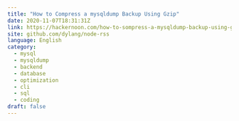 ```yaml
---
title: "How to Сompress a mysqldump Backup Using Gzip"
date: 2020-11-07T18:31:31Z
link: https://hackernoon.com/how-to-sompress-a-mysqldump-backup-using-gzip-901v3wb6?source=rss&utm_medium=RSS&utm_source=news.12bit.vn
site: github.com/dylang/node-rss
language: English
category:
  - mysql
  - mysqldump
  - backend
  - database
  - optimization
  - cli
  - sql
  - coding
draft: false
---
```

